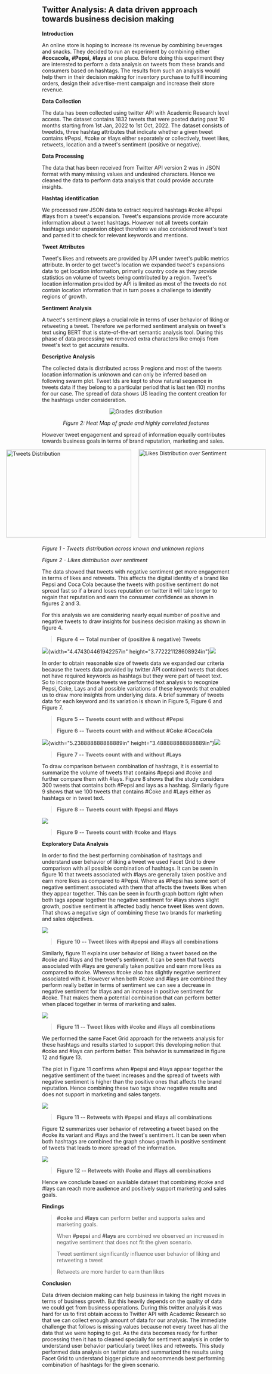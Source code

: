 ## **Twitter** **Analysis:** **A** **data** **driven** **approach** **towards** **business** **decision** **making**

**Introduction**

An online store is hoping to increase its revenue by combining beverages and snacks. They decided to run an experiment by combining either **#cocacola,** **#Pepsi,** **#lays** at one place. Before doing this
experiment they are interested to perform a data analysis on tweets from these brands and consumers based on hashtags. The results from such an analysis would help them in their decision making for inventory purchase to fulfill incoming orders, design their advertise-ment campaign and increase their store revenue.

**Data** **Collection**

The data has been collected using twitter API with Academic Research level access. The dataset contains 1832 tweets that were posted during past 10 months starting from 1st Jan, 2022 to 1st Oct, 2022. The dataset consists of tweetids, three hashtag attributes that indicate whether a given tweet contains #Pepsi, #coke or #lays either separately or
collectively, tweet likes, retweets, location and a tweet's sentiment (positive or negative).

**Data** **Processing**

The data that has been received from Twitter API version 2 was in JSON format with many missing values and undesired characters. Hence we cleaned the data to perform data analysis that could provide accurate
insights.

**Hashtag** **identification**

We processed raw JSON data to extract required hashtags #coke #Pepsi #lays from a tweet's expansion. Tweet's expansions provide more accurate information about a tweet hashtags. However not all tweets contain
hashtags under expansion object therefore we also considered tweet's text and parsed it to check for relevant keywords and mentions.

**Tweet** **Attributes**

Tweet's likes and retweets are provided by API under tweet's public metrics attribute. In order to get tweet's location we expanded tweet's expansions data to get location information, primarily country code as
they provide statistics on volume of tweets being contributed by a region. Tweet's location information provided by API is limited as most of the tweets do not contain location information that in turn poses a challenge to identify regions of growth.

**Sentiment** **Analysis**

A tweet's sentiment plays a crucial role in terms of user behavior of liking or retweeting a tweet. Therefore we performed sentiment analysis on tweet's text using BERT that is state-of-the-art semantic analysis tool. During this phase of data processing we removed extra characters like emojis from tweet's text to get accurate results.

**Descriptive** **Analysis**

The collected data is distributed across 9 regions and most of the tweets location information is unknown and can only be inferred based on following swarm plot. Tweet Ids are kept to show natural sequence in tweets data if they belong to a particular period that is last ten (10) months for our case. The spread of data shows US leading the content creation for the hashtags under consideration.

<p align="center">
  <img style="background-color: #fff;" alt="Grades distribution" src="./images/x505zpln.png">
</p>

<p align="center"><em>Figure 2: Heat Map of grade and highly correlated features</em></p>

However tweet engagement and spread of information equally contributes towards business goals in terms of brand reputation, marketing and sales.

<div style="display: flex; justify-content: center; align-items: center; margin-bottom: 20px;">
    <img src="./images/lqc2pmxo.png" alt="Tweets Distribution" style="margin: 0 10px; width: 3.491665573053368in; height: 2.457638888888889in;">
    <img src="./images/tnhsur4a.png" alt="Likes Distribution over Sentiment" style="margin: 0 10px; width: 3.5548611111111112in; height: 2.4729155730533683in;">
</div>

<div style="font-style: italic;">
    <p>Figure 1 - Tweets distribution across known and unknown regions</p>
    <p>Figure 2 - Likes distribution over sentiment</p>
</div>

The data showed that tweets with negative sentiment get more engagement in terms of likes and retweets. This affects the digital identity of a
brand like Pepsi and Coca Cola because the tweets with positive sentiment do not spread fast so if a brand loses reputation on twitter it will take longer to regain that reputation and earn the consumer
confidence as shown in figures 2 and 3.

For this analysis we are considering nearly equal number of positive and negative tweets to draw insights for business decision making as shown
in figure 4.

> **Figure** **4** **--** **Total** **number** **of** **(positive**
> **&** **negative)** **Tweets**

![](./images/sgrhgagt.png){width="4.474304461942257in"
height="3.772221128608924in"}![](./images/okf0p04g.png)

In order to obtain reasonable size of tweets data we expanded our
criteria because the tweets data provided by twitter API contained
tweets that does not have required keywords as hashtags but they were
part of tweet text. So to incorporate those tweets we performed text
analysis to recognize Pepsi, Coke, Lays and all possible variations of
these keywords that enabled us to draw more insights from underlying
data. A brief summary of tweets data for each keyword and its variation
is shown in Figure 5, Figure 6 and Figure 7.

> **Figure** **5** **--** **Tweets** **count** **with** **and**
> **without** **#Pepsi**
>
> **Figure** **6** **--** **Tweets** **count** **with** **and**
> **without** **#Coke** **#CocaCola**

![](./images/rwbdtwgz.png){width="5.238888888888889in"
height="3.488888888888889in"}![](./images/0h4bmnnj.png)

> **Figure** **7** **--** **Tweets** **count** **with** **and**
> **without** **#Lays**

To draw comparison between combination of hashtags, it is essential to
summarize the volume of tweets that contains #pepsi and #coke and
further compare them with #lays. Figure 8 shows that the study considers
300 tweets that contains both #Pepsi and lays as a hashtag. Similarly
figure 9 shows that we 100 tweets that contains #Coke and #Lays either
as hashtags or in tweet text.

> **Figure** **8** **--** **Tweets** **count** **with** **#pepsi**
> **and** **#lays**

![](./images/twrna5jt.png)

> **Figure** **9** **--** **Tweets** **count** **with** **#coke**
> **and** **#lays**

**Exploratory** **Data** **Analysis**

In order to find the best performing combination of hashtags and
understand user behavior of liking a tweet we used Facet Grid to drew
comparison with all possible combination of hashtags. It can be seen in
figure 10 that tweets associated with #lays are generally taken positive
and earn more likes as compared to #Pepsi. Where as #Pepsi has some sort
of negative sentiment associated with them that affects the tweets likes
when they appear together. This can be seen in fourth graph bottom right
when both tags appear together the negative sentiment for #lays shows
slight growth, positive sentiment is affected badly hence tweet likes
went down. That shows a negative sign of combining these two brands for
marketing and sales objectives.

![](./images/1b4ni2ap.png)

> **Figure** **10** **--** **Tweet** **likes** **with** **#pepsi**
> **and** **#lays** **all** **combinations**

Similarly, figure 11 explains user behavior of liking a tweet based on
the #coke and #lays and the tweet\'s sentiment. It can be seen that
tweets associated with #lays are generally taken positive and earn more
likes as compared to #coke. Whereas #coke also has slightly negative
sentiment associated with it. However when both #coke and #lays are
combined they perform really better in terms of sentiment we can see a
decrease in negative sentiment for #lays and an increase in positive
sentiment for #coke. That makes them a potential combination that can
perform better when placed together in terms of marketing and sales.

![](./images/m44o54hi.png)

> **Figure** **11** **--** **Tweet** **likes** **with** **#coke**
> **and** **#lays** **all** **combinations**

We performed the same Facet Grid approach for the retweets analysis for
these hashtags and results started to support this developing notion
that #coke and #lays can perform better. This behavior is summarized in
figure 12 and figure 13.

The plot in Figure 11 confirms when #pepsi and #lays appear together the
negative sentiment of the tweet increases and the spread of tweets with
negative sentiment is higher than the positive ones that affects the
brand reputation. Hence combining these two tags show negative results
and does not support in marketing and sales targets.

![](./images/ubkladmg.png)

> **Figure** **11** **--** **Retweets** **with** **#pepsi** **and**
> **#lays** **all** **combinations**

Figure 12 summarizes user behavior of retweeting a tweet based on the
#coke its variant and #lays and the tweet\'s sentiment. It can be seen
when both hashtags are combined the graph shows growth in positive
sentiment of tweets that leads to more spread of the information.

![](./images/lekoz1s0.png)

> **Figure** **12** **--** **Retweets** **with** **#coke** **and**
> **#lays** **all** **combinations**

Hence we conclude based on available dataset that combining #coke and
#lays can reach more audience and positively support marketing and sales
goals.

**Findings**

> **#coke** and **#lays** can perform better and supports sales and
> marketing goals.
>
> When **#pepsi** and **#lays** are combined we observed an increased in
> negative sentiment that does not fit the given scenario.
>
> Tweet sentiment significantly influence user behavior of liking and
> retweeting a tweet
>
> Retweets are more harder to earn than likes

**Conclusion**

Data driven decision making can help business in taking the right moves in terms of business growth. But this heavily depends on the quality of data we could get from business operations. During this twitter analysis it was hard for us to first obtain access to Twitter API with Academic Research so that we can collect enough amount of data for our analysis. The immediate challenge that follows is missing values because not every tweet has all the data that we were hoping to get. As the data becomes ready for further processing then it has to cleaned specially for sentiment analysis in order to understand user behavior particularly tweet likes and retweets. This study performed data analysis on twitter data and summarized the results using Facet Grid to understand bigger picture and recommends best performing combination of hashtags for the given scenario.
